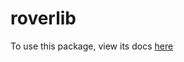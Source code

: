 # roverlib

To use this package, view its docs [here](https://docs.ase.vu.nl/docs/framework/packages/roverlib/)

